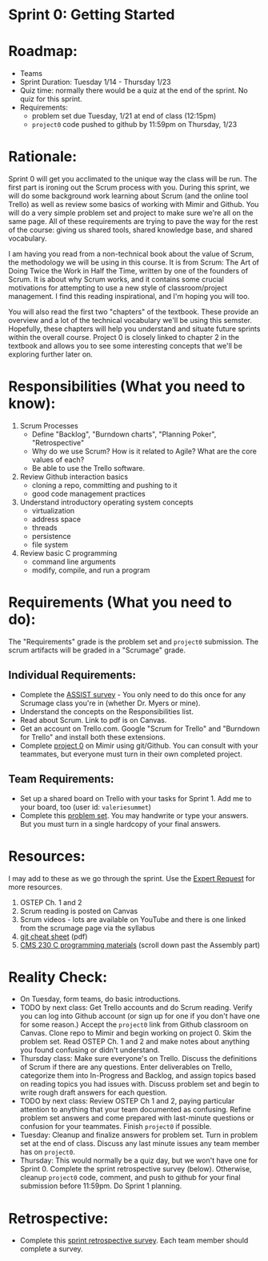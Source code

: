 # Sprint 0: Getting Started

# Roadmap:
* Teams
* Sprint Duration: Tuesday 1/14 - Thursday 1/23
* Quiz time: normally there would be a quiz at the end of the sprint.  No quiz for this sprint.
* Requirements: 
   * problem set due Tuesday, 1/21 at end of class (12:15pm)
   * `project0` code pushed to github by 11:59pm on Thursday, 1/23

# Rationale: 
Sprint 0 will get you acclimated to the unique way the class will be run.  The first part is ironing out the Scrum process with you.  During this sprint, we will do some background work learning about Scrum (and the online tool Trello) as well as review some basics of working with Mimir and Github.  You will do a very simple problem set and project to make sure we're all on the same page.  All of these requirements are trying to pave the way for the rest of the course: giving us shared tools, shared knowledge base, and shared vocabulary.

I am having you read from a non-technical book about the value of Scrum, the methodology we will be using in this course.  It is from Scrum: The Art of Doing Twice the Work in Half the Time, written by one of the founders of Scrum. It is about why Scrum works, and it contains some crucial motivations for attempting to use a new style of classroom/project management. I find this reading inspirational, and I'm hoping you will too. 

You will also read the first two "chapters" of the textbook.  These provide an overview and a lot of the technical vocabulary we'll be using this semster.  Hopefully, these chapters will help you understand and situate future sprints within the overall course.  Project 0 is closely linked to chapter 2 in the textbook and allows you to see some interesting concepts that we'll be exploring further later on.

# Responsibilities (What you need to know):
1. Scrum Processes
   * Define "Backlog", "Burndown charts", "Planning Poker", "Retrospective"
   * Why do we use Scrum?  How is it related to Agile?  What are the core values of each?
   * Be able to use the Trello software.  
2. Review Github interaction basics
   * cloning a repo, committing and pushing to it
   * good code management practices
3. Understand introductory operating system concepts
   * virtualization
   * address space
   * threads
   * persistence
   * file system
4. Review basic C programming
   * command line arguments
   * modify, compile, and run a program
  
# Requirements (What you need to do):
The "Requirements" grade is the problem set and `project0` submission.  The scrum artifacts will be graded in a "Scrumage" grade.

## Individual Requirements:
   * Complete the [ASSIST survey](https://rollins.co1.qualtrics.com/jfe/form/SV_cVk3y7r4fln1GUB) - You only need to do this once for any Scrumage class you're in (whether Dr. Myers or mine).
   * Understand the concepts on the Responsibilities list.
   * Read about Scrum.  Link to pdf is on Canvas.
   * Get an account on Trello.com.  Google "Scrum for Trello" and "Burndown for Trello" and install both these extensions.
   * Complete [project 0](./project0.md) on Mimir using git/Github.  You can consult with your teammates, but everyone must turn in their own completed project.

## Team Requirements:
   * Set up a shared board on Trello with your tasks for Sprint 1.  Add me to your board, too (user id: `valeriesummet`)
   * Complete this [problem set](./sprint0_prob_set.pdf).  You may handwrite or type your answers.  But you must turn in a single hardcopy of your final answers.

# Resources:  
I may add to these as we go through the sprint.  Use the [Expert Request](https://rollins.co1.qualtrics.com/jfe/form/SV_0jNfbBpN1clDJfn?course=cms33020&sprint=0) for more resources. 
1. OSTEP Ch. 1 and 2
2. Scrum reading is posted on Canvas
3. Scrum videos - lots are available on YouTube and there is one linked from the scrumage page via the syllabus
4. [git cheat sheet](https://education.github.com/git-cheat-sheet-education.pdf) (pdf)
5. [CMS 230 C programming materials](https://github.com/vsummet/cms230notes/blob/master/toc-credits.md) (scroll down past the Assembly part)

# Reality Check:
  * On Tuesday, form teams, do basic introductions.  
  * TODO by next class:  Get Trello accounts and do Scrum reading. Verify you can log into Github account (or sign up for one if you don't have one for some reason.)  Accept the `project0` link from Github classroom on Canvas. Clone repo to Mimir and begin working on project 0.  Skim the problem set.  Read OSTEP Ch. 1 and 2 and make notes about anything you found confusing or didn't understand.
  * Thursday class: Make sure everyone's on Trello.  Discuss the definitions of Scrum if there are any questions. Enter deliverables on Trello, categorize them into In-Progress and Backlog, and assign topics based on reading topics you had issues with.  Discuss problem set and begin to write rough draft answers for each question.
  * TODO by next class:  Review OSTEP Ch 1 and 2, paying particular attention to anything that your team documented as confusing.  Refine problem set answers and come prepared with last-minute questions or confusion for your teammates.  Finish `project0` if possible.
  * Tuesday: Cleanup and finalize answers for problem set.  Turn in problem set at the end of class.  Discuss any last minute issues any team member has on `project0`. 
  * Thursday: This would normally be a quiz day, but we won't have one for Sprint 0.  Complete the sprint retrospective survey (below).   Otherwise, cleanup `project0` code, comment, and push to github for your final submission before 11:59pm.  Do Sprint 1 planning.

# Retrospective:
  * Complete this [sprint retrospective survey](https://rollins.co1.qualtrics.com/jfe/form/SV_3rAIzhpHFYbIixf?course=cms33020&sprint=0).  Each team member should complete a survey.
